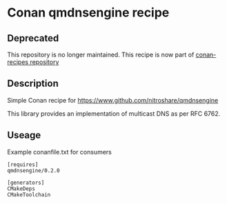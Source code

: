 # Conan qmdnsengine recipe

## Deprecated

This repository is no longer maintained. This recipe is now part of [conan-recipes repository](https://github.com/ashley-b/conan-recipes/)

## Description

Simple Conan recipe for https://www.github.com/nitroshare/qmdnsengine

This library provides an implementation of multicast DNS as per RFC 6762.

## Useage

Example conanfile.txt for consumers
```
[requires]
qmdnsengine/0.2.0

[generators]
CMakeDeps
CMakeToolchain
```
